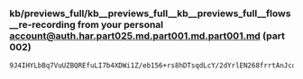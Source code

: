### kb/previews_full/kb__previews_full__kb__previews_full__flows__re-recording from your personal account@auth.har.part025.md.part001.md.part001.md (part 002)

```md
9J4IHYLbBq7VuUZBQREfuLI7b4XDWi1Z/eb156+rs8hDTsqdLcY/2dYrlEN268frrtAnJcoZOzclVl0v2R5wVFRRxeWal2FoiVhxSfHsZd9Kesh0Ht/YaoWtAeC8rvKRQBzsmC9u
```

```
